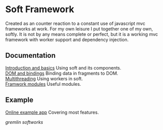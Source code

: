 # Soft Framework
Created as an counter reaction to a constant use of javascript mvc frameworks at work. For my own leisure I put together one of my own, softly. It is not by any means complete or perfect, but it is a working mvc framework with worker support and dependency injection.
## Documentation
[Introduction and basics](docs/readme.md) Using soft and its components.  
[DOM and bindings](docs/softbinding.md) Binding data in fragments to DOM.   
[Multithreading](docs/softworker.md) Using workers in soft.  
[Framwork modules](docs/modules.md) Useful modules.  
## Example
[Online example app](http://gremlinsoft.se/soft/example) Covering most features.

*gremlin softworks*